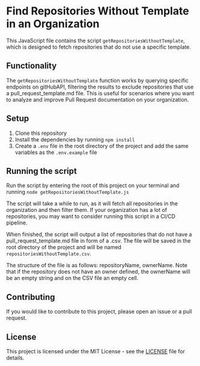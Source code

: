# Find Repositories Without Template in an Organization

This JavaScript file contains the script `getRepositoriesWithoutTemplate`, which is designed to fetch repositories that do not use a specific template.

## Functionality

The `getRepositoriesWithoutTemplate` function works by querying specific endpoints on gitHubAPI, filtering the results to exclude repositories that use a pull_request_template.md file. This is useful for scenarios where you want to analyze and improve Pull Request documentation on your organization.

## Setup
1. Clone this repository
2. Install the dependencies by running `npm install`
3. Create a `.env` file in the root directory of the project and add the same variables as the `.env.example` file

## Running the script
Run the script by entering the root of this project on your terminal and running `node getRepositoriesWithoutTemplate.js`

The script will take a while to run, as it will fetch all repositories in the organization and then filter them. If your organization has a lot of repositories, you may want to consider running this script in a CI/CD pipeline.

When finished, the script will output a list of repositories that do not have a pull_request_template.md file in form of a .csv. The file will be saved in the root directory of the project and will be named `repositoriesWithoutTemplate.csv`. 

The structure of the file is as follows:
repositoryName, ownerName. Note that if the repository does not have an owner defined, the ownerName will be an empty string and on the CSV file an empty cell.

## Contributing
If you would like to contribute to this project, please open an issue or a pull request.

## License
This project is licensed under the MIT License - see the [LICENSE](LICENSE) file for details.
